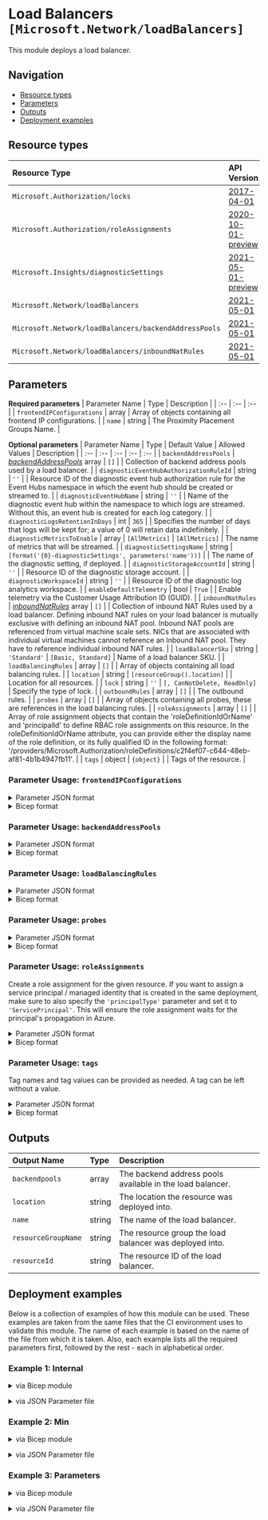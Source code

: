 # Load Balancers `[Microsoft.Network/loadBalancers]`

This module deploys a load balancer.

## Navigation

- [Resource types](#Resource-types)
- [Parameters](#Parameters)
- [Outputs](#Outputs)
- [Deployment examples](#Deployment-examples)

## Resource types

| Resource Type | API Version |
| :-- | :-- |
| `Microsoft.Authorization/locks` | [2017-04-01](https://docs.microsoft.com/en-us/azure/templates/Microsoft.Authorization/2017-04-01/locks) |
| `Microsoft.Authorization/roleAssignments` | [2020-10-01-preview](https://docs.microsoft.com/en-us/azure/templates/Microsoft.Authorization/2020-10-01-preview/roleAssignments) |
| `Microsoft.Insights/diagnosticSettings` | [2021-05-01-preview](https://docs.microsoft.com/en-us/azure/templates/Microsoft.Insights/2021-05-01-preview/diagnosticSettings) |
| `Microsoft.Network/loadBalancers` | [2021-05-01](https://docs.microsoft.com/en-us/azure/templates/Microsoft.Network/2021-05-01/loadBalancers) |
| `Microsoft.Network/loadBalancers/backendAddressPools` | [2021-05-01](https://docs.microsoft.com/en-us/azure/templates/Microsoft.Network/2021-05-01/loadBalancers/backendAddressPools) |
| `Microsoft.Network/loadBalancers/inboundNatRules` | [2021-05-01](https://docs.microsoft.com/en-us/azure/templates/Microsoft.Network/2021-05-01/loadBalancers/inboundNatRules) |

## Parameters

**Required parameters**
| Parameter Name | Type | Description |
| :-- | :-- | :-- |
| `frontendIPConfigurations` | array | Array of objects containing all frontend IP configurations. |
| `name` | string | The Proximity Placement Groups Name. |

**Optional parameters**
| Parameter Name | Type | Default Value | Allowed Values | Description |
| :-- | :-- | :-- | :-- | :-- |
| `backendAddressPools` | _[backendAddressPools](backendAddressPools/readme.md)_ array | `[]` |  | Collection of backend address pools used by a load balancer. |
| `diagnosticEventHubAuthorizationRuleId` | string | `''` |  | Resource ID of the diagnostic event hub authorization rule for the Event Hubs namespace in which the event hub should be created or streamed to. |
| `diagnosticEventHubName` | string | `''` |  | Name of the diagnostic event hub within the namespace to which logs are streamed. Without this, an event hub is created for each log category. |
| `diagnosticLogsRetentionInDays` | int | `365` |  | Specifies the number of days that logs will be kept for; a value of 0 will retain data indefinitely. |
| `diagnosticMetricsToEnable` | array | `[AllMetrics]` | `[AllMetrics]` | The name of metrics that will be streamed. |
| `diagnosticSettingsName` | string | `[format('{0}-diagnosticSettings', parameters('name'))]` |  | The name of the diagnostic setting, if deployed. |
| `diagnosticStorageAccountId` | string | `''` |  | Resource ID of the diagnostic storage account. |
| `diagnosticWorkspaceId` | string | `''` |  | Resource ID of the diagnostic log analytics workspace. |
| `enableDefaultTelemetry` | bool | `True` |  | Enable telemetry via the Customer Usage Attribution ID (GUID). |
| `inboundNatRules` | _[inboundNatRules](inboundNatRules/readme.md)_ array | `[]` |  | Collection of inbound NAT Rules used by a load balancer. Defining inbound NAT rules on your load balancer is mutually exclusive with defining an inbound NAT pool. Inbound NAT pools are referenced from virtual machine scale sets. NICs that are associated with individual virtual machines cannot reference an Inbound NAT pool. They have to reference individual inbound NAT rules. |
| `loadBalancerSku` | string | `'Standard'` | `[Basic, Standard]` | Name of a load balancer SKU. |
| `loadBalancingRules` | array | `[]` |  | Array of objects containing all load balancing rules. |
| `location` | string | `[resourceGroup().location]` |  | Location for all resources. |
| `lock` | string | `''` | `[, CanNotDelete, ReadOnly]` | Specify the type of lock. |
| `outboundRules` | array | `[]` |  | The outbound rules. |
| `probes` | array | `[]` |  | Array of objects containing all probes, these are references in the load balancing rules. |
| `roleAssignments` | array | `[]` |  | Array of role assignment objects that contain the 'roleDefinitionIdOrName' and 'principalId' to define RBAC role assignments on this resource. In the roleDefinitionIdOrName attribute, you can provide either the display name of the role definition, or its fully qualified ID in the following format: '/providers/Microsoft.Authorization/roleDefinitions/c2f4ef07-c644-48eb-af81-4b1b4947fb11'. |
| `tags` | object | `{object}` |  | Tags of the resource. |


### Parameter Usage: `frontendIPConfigurations`

<details>

<summary>Parameter JSON format</summary>

```json
"frontendIPConfigurations": {
    "value": [
        {
            "name": "p_hub-bfw-server-feip",
            "properties": {
                "publicIPAddressId": "[reference(variables('deploymentPIP-VPN')).outputs.publicIPAddressResourceId.value]",
                "subnetId": "",
                "privateIPAddress": ""
            }
        }
    ]
}
```

</details>

<details>

<summary>Bicep format</summary>

```bicep
frontendIPConfigurations: [
    {
        name: 'p_hub-bfw-server-feip'
        properties: {
            publicIPAddressId: '[reference(variables('deploymentPIP-VPN')).outputs.publicIPAddressResourceId.value]'
            subnetId: ''
            privateIPAddress: ''
        }
    }
]
```

</details>
<p>

### Parameter Usage: `backendAddressPools`

<details>

<summary>Parameter JSON format</summary>

```json
"backendAddressPools": {
    "value": [
        {
            "name": "p_hub-bfw-server-bepool",
            "properties": {
                "loadBalancerBackendAddresses": [
                    {
                        "name": "iacs-sh-main-pd-01-euw-rg-network_awefwa01p-nic-int-01ipconfig-internal",
                        "properties": {
                            "virtualNetwork": {
                                "id": "[reference(variables('deploymentVNET')).outputs.vNetResourceId.value]"
                            },
                            "ipAddress": "172.22.232.5"
                        }
                    },
                    {
                        "name": "iacs-sh-main-pd-01-euw-rg-network_awefwa01p-ha-nic-int-01ipconfig-internal",
                        "properties": {
                            "virtualNetwork": {
                                "id": "[reference(variables('deploymentVNET')).outputs.vNetResourceId.value]"
                            },
                            "ipAddress": "172.22.232.6"
                        }
                    }
                ]
            }
        }
    ]
}
```

</details>

<details>

<summary>Bicep format</summary>

```bicep
backendAddressPools: [
    {
        name: 'p_hub-bfw-server-bepool'
        properties: {
            loadBalancerBackendAddresses: [
                {
                    name: 'iacs-sh-main-pd-01-euw-rg-network_awefwa01p-nic-int-01ipconfig-internal'
                    properties: {
                        virtualNetwork: {
                            id: '[reference(variables('deploymentVNET')).outputs.vNetResourceId.value]'
                        }
                        ipAddress: '172.22.232.5'
                    }
                }
                {
                    name: 'iacs-sh-main-pd-01-euw-rg-network_awefwa01p-ha-nic-int-01ipconfig-internal'
                    properties: {
                        virtualNetwork: {
                            id: '[reference(variables('deploymentVNET')).outputs.vNetResourceId.value]'
                        }
                        ipAddress: '172.22.232.6'
                    }
                }
            ]
        }
    }
]
```

</details>
<p>

### Parameter Usage: `loadBalancingRules`

<details>

<summary>Parameter JSON format</summary>

```json
"loadBalancingRules": {
    "value": [
        {
            "name": "p_hub-bfw-server-IPSEC-IKE-lbrule",
            "properties": {
                "frontendIPConfigurationName": "p_hub-bfw-server-feip",
                "backendAddressPoolName": "p_hub-bfw-server-bepool",
                "protocol": "Udp",
                "frontendPort": 500,
                "backendPort": 500,
                "enableFloatingIP": false,
                "idleTimeoutInMinutes": 5,
                "probeName": "p_hub-bfw-server-tcp-65001-probe"
            }
        },
        {
            "name": "p_hub-bfw-server-IPSEC-NATT-lbrule",
            "properties": {
                "frontendIPConfigurationName": "p_hub-bfw-server-feip",
                "backendAddressPoolName": "p_hub-bfw-server-bepool",
                "protocol": "Udp",
                "frontendPort": 4500,
                "backendPort": 4500,
                "enableFloatingIP": false,
                "idleTimeoutInMinutes": 5,
                "probeName": "p_hub-bfw-server-tcp-65001-probe"
            }
        },
        {
            "name": "p_hub-bfw-server-TINA-UDP-lbrule",
            "properties": {
                "frontendIPConfigurationName": "p_hub-bfw-server-feip",
                "backendAddressPoolName": "p_hub-bfw-server-bepool",
                "protocol": "Udp",
                "frontendPort": 691,
                "backendPort": 691,
                "enableFloatingIP": false,
                "idleTimeoutInMinutes": 5,
                "probeName": "p_hub-bfw-server-tcp-65001-probe"
            }
        },
        {
            "name": "p_hub-bfw-server-TINA-TCP-lbrule",
            "properties": {
                "frontendIPConfigurationName": "p_hub-bfw-server-feip",
                "backendAddressPoolName": "p_hub-bfw-server-bepool",
                "protocol": "Tcp",
                "frontendPort": 691,
                "backendPort": 691,
                "enableFloatingIP": false,
                "idleTimeoutInMinutes": 5,
                "probeName": "p_hub-bfw-server-tcp-65001-probe"
            }
        }
    ]
}
```

</details>

<details>

<summary>Bicep format</summary>

```bicep
loadBalancingRules: [
    {
        name: 'p_hub-bfw-server-IPSEC-IKE-lbrule'
        properties: {
            frontendIPConfigurationName: 'p_hub-bfw-server-feip'
            backendAddressPoolName: 'p_hub-bfw-server-bepool'
            protocol: 'Udp'
            frontendPort: 500
            backendPort: 500
            enableFloatingIP: false
            idleTimeoutInMinutes: 5
            probeName: 'p_hub-bfw-server-tcp-65001-probe'
        }
    }
    {
        name: 'p_hub-bfw-server-IPSEC-NATT-lbrule'
        properties: {
            frontendIPConfigurationName: 'p_hub-bfw-server-feip'
            backendAddressPoolName: 'p_hub-bfw-server-bepool'
            protocol: 'Udp'
            frontendPort: 4500
            backendPort: 4500
            enableFloatingIP: false
            idleTimeoutInMinutes: 5
            probeName: 'p_hub-bfw-server-tcp-65001-probe'
        }
    }
    {
        name: 'p_hub-bfw-server-TINA-UDP-lbrule'
        properties: {
            frontendIPConfigurationName: 'p_hub-bfw-server-feip'
            backendAddressPoolName: 'p_hub-bfw-server-bepool'
            protocol: 'Udp'
            frontendPort: 691
            backendPort: 691
            enableFloatingIP: false
            idleTimeoutInMinutes: 5
            probeName: 'p_hub-bfw-server-tcp-65001-probe'
        }
    }
    {
        name: 'p_hub-bfw-server-TINA-TCP-lbrule'
        properties: {
            frontendIPConfigurationName: 'p_hub-bfw-server-feip'
            backendAddressPoolName: 'p_hub-bfw-server-bepool'
            protocol: 'Tcp'
            frontendPort: 691
            backendPort: 691
            enableFloatingIP: false
            idleTimeoutInMinutes: 5
            probeName: 'p_hub-bfw-server-tcp-65001-probe'
        }
    }
]
```

</details>
<p>

### Parameter Usage: `probes`

<details>

<summary>Parameter JSON format</summary>

```json
"probes": {
    "value": [
        {
            "name": "p_hub-bfw-server-tcp-65001-probe",
            "properties": {
                "protocol": "Tcp",
                "port": 65001,
                "intervalInSeconds": 5,
                "numberOfProbes": 2
            }
        }
    ]
}
```

</details>

<details>

<summary>Bicep format</summary>

```bicep
probes: [
    {
        name: 'p_hub-bfw-server-tcp-65001-probe'
        properties: {
            protocol: 'Tcp'
            port: 65001
            intervalInSeconds: 5
            numberOfProbes: 2
        }
    }
]
```

</details>
<p>

### Parameter Usage: `roleAssignments`

Create a role assignment for the given resource. If you want to assign a service principal / managed identity that is created in the same deployment, make sure to also specify the `'principalType'` parameter and set it to `'ServicePrincipal'`. This will ensure the role assignment waits for the principal's propagation in Azure.

<details>

<summary>Parameter JSON format</summary>

```json
"roleAssignments": {
    "value": [
        {
            "roleDefinitionIdOrName": "Reader",
            "description": "Reader Role Assignment",
            "principalIds": [
                "12345678-1234-1234-1234-123456789012", // object 1
                "78945612-1234-1234-1234-123456789012" // object 2
            ]
        },
        {
            "roleDefinitionIdOrName": "/providers/Microsoft.Authorization/roleDefinitions/c2f4ef07-c644-48eb-af81-4b1b4947fb11",
            "principalIds": [
                "12345678-1234-1234-1234-123456789012" // object 1
            ],
            "principalType": "ServicePrincipal"
        }
    ]
}
```

</details>

<details>

<summary>Bicep format</summary>

```bicep
roleAssignments: [
    {
        roleDefinitionIdOrName: 'Reader'
        description: 'Reader Role Assignment'
        principalIds: [
            '12345678-1234-1234-1234-123456789012' // object 1
            '78945612-1234-1234-1234-123456789012' // object 2
        ]
    }
    {
        roleDefinitionIdOrName: '/providers/Microsoft.Authorization/roleDefinitions/c2f4ef07-c644-48eb-af81-4b1b4947fb11'
        principalIds: [
            '12345678-1234-1234-1234-123456789012' // object 1
        ]
        principalType: 'ServicePrincipal'
    }
]
```

</details>
<p>

### Parameter Usage: `tags`

Tag names and tag values can be provided as needed. A tag can be left without a value.

<details>

<summary>Parameter JSON format</summary>

```json
"tags": {
    "value": {
        "Environment": "Non-Prod",
        "Contact": "test.user@testcompany.com",
        "PurchaseOrder": "1234",
        "CostCenter": "7890",
        "ServiceName": "DeploymentValidation",
        "Role": "DeploymentValidation"
    }
}
```

</details>

<details>

<summary>Bicep format</summary>

```bicep
tags: {
    Environment: 'Non-Prod'
    Contact: 'test.user@testcompany.com'
    PurchaseOrder: '1234'
    CostCenter: '7890'
    ServiceName: 'DeploymentValidation'
    Role: 'DeploymentValidation'
}
```

</details>
<p>

## Outputs

| Output Name | Type | Description |
| :-- | :-- | :-- |
| `backendpools` | array | The backend address pools available in the load balancer. |
| `location` | string | The location the resource was deployed into. |
| `name` | string | The name of the load balancer. |
| `resourceGroupName` | string | The resource group the load balancer was deployed into. |
| `resourceId` | string | The resource ID of the load balancer. |

## Deployment examples

Below is a collection of examples of how this module can be used. These examples are taken from the same files that the CI environment uses to validate this module. The name of each example is based on the name of the file from which it is taken. Also, each example lists all the required parameters first, followed by the rest - each in alphabetical order.

<h3>Example 1: Internal</h3>

<details>

<summary>via Bicep module</summary>

```bicep
module loadBalancers './Microsoft.Network/loadBalancers/deploy.bicep' = {
  name: '${uniqueString(deployment().name)}-loadBalancers'
  params: {
    // Required parameters
    frontendIPConfigurations: [
      {
        name: 'privateIPConfig1'
        subnetId: '/subscriptions/<<subscriptionId>>/resourceGroups/validation-rg/providers/Microsoft.Network/virtualNetworks/adp-<<namePrefix>>-az-vnet-x-001/subnets/<<namePrefix>>-az-subnet-x-001'
      }
    ]
    name: '<<namePrefix>>-az-lb-internal-001'
    // Non-required parameters
    backendAddressPools: [
      {
        name: 'servers'
      }
    ]
    diagnosticEventHubAuthorizationRuleId: '/subscriptions/<<subscriptionId>>/resourceGroups/validation-rg/providers/Microsoft.EventHub/namespaces/adp-<<namePrefix>>-az-evhns-x-001/AuthorizationRules/RootManageSharedAccessKey'
    diagnosticEventHubName: 'adp-<<namePrefix>>-az-evh-x-001'
    diagnosticLogsRetentionInDays: 7
    diagnosticStorageAccountId: '/subscriptions/<<subscriptionId>>/resourceGroups/validation-rg/providers/Microsoft.Storage/storageAccounts/adp<<namePrefix>>azsax001'
    diagnosticWorkspaceId: '/subscriptions/<<subscriptionId>>/resourcegroups/validation-rg/providers/microsoft.operationalinsights/workspaces/adp-<<namePrefix>>-az-law-x-001'
    inboundNatRules: [
      {
        backendPort: 443
        enableFloatingIP: false
        enableTcpReset: false
        frontendIPConfigurationName: 'privateIPConfig1'
        frontendPort: 443
        idleTimeoutInMinutes: 4
        name: 'inboundNatRule1'
        protocol: 'Tcp'
      }
      {
        backendPort: 3389
        frontendIPConfigurationName: 'privateIPConfig1'
        frontendPort: 3389
        name: 'inboundNatRule2'
      }
    ]
    loadBalancerSku: 'Standard'
    loadBalancingRules: [
      {
        backendAddressPoolName: 'servers'
        backendPort: 0
        disableOutboundSnat: true
        enableFloatingIP: true
        enableTcpReset: false
        frontendIPConfigurationName: 'privateIPConfig1'
        frontendPort: 0
        idleTimeoutInMinutes: 4
        loadDistribution: 'Default'
        name: 'privateIPLBRule1'
        probeName: 'probe1'
        protocol: 'All'
      }
    ]
    probes: [
      {
        intervalInSeconds: 5
        name: 'probe1'
        numberOfProbes: 2
        port: '62000'
        protocol: 'Tcp'
      }
    ]
    roleAssignments: [
      {
        principalIds: [
          '<<deploymentSpId>>'
        ]
        roleDefinitionIdOrName: 'Reader'
      }
    ]
  }
}
```

</details>
<p>

<details>

<summary>via JSON Parameter file</summary>

```json
{
  "$schema": "https://schema.management.azure.com/schemas/2019-04-01/deploymentParameters.json#",
  "contentVersion": "1.0.0.0",
  "parameters": {
    // Required parameters
    "frontendIPConfigurations": {
      "value": [
        {
          "name": "privateIPConfig1",
          "subnetId": "/subscriptions/<<subscriptionId>>/resourceGroups/validation-rg/providers/Microsoft.Network/virtualNetworks/adp-<<namePrefix>>-az-vnet-x-001/subnets/<<namePrefix>>-az-subnet-x-001"
        }
      ]
    },
    "name": {
      "value": "<<namePrefix>>-az-lb-internal-001"
    },
    // Non-required parameters
    "backendAddressPools": {
      "value": [
        {
          "name": "servers"
        }
      ]
    },
    "diagnosticEventHubAuthorizationRuleId": {
      "value": "/subscriptions/<<subscriptionId>>/resourceGroups/validation-rg/providers/Microsoft.EventHub/namespaces/adp-<<namePrefix>>-az-evhns-x-001/AuthorizationRules/RootManageSharedAccessKey"
    },
    "diagnosticEventHubName": {
      "value": "adp-<<namePrefix>>-az-evh-x-001"
    },
    "diagnosticLogsRetentionInDays": {
      "value": 7
    },
    "diagnosticStorageAccountId": {
      "value": "/subscriptions/<<subscriptionId>>/resourceGroups/validation-rg/providers/Microsoft.Storage/storageAccounts/adp<<namePrefix>>azsax001"
    },
    "diagnosticWorkspaceId": {
      "value": "/subscriptions/<<subscriptionId>>/resourcegroups/validation-rg/providers/microsoft.operationalinsights/workspaces/adp-<<namePrefix>>-az-law-x-001"
    },
    "inboundNatRules": {
      "value": [
        {
          "backendPort": 443,
          "enableFloatingIP": false,
          "enableTcpReset": false,
          "frontendIPConfigurationName": "privateIPConfig1",
          "frontendPort": 443,
          "idleTimeoutInMinutes": 4,
          "name": "inboundNatRule1",
          "protocol": "Tcp"
        },
        {
          "backendPort": 3389,
          "frontendIPConfigurationName": "privateIPConfig1",
          "frontendPort": 3389,
          "name": "inboundNatRule2"
        }
      ]
    },
    "loadBalancerSku": {
      "value": "Standard"
    },
    "loadBalancingRules": {
      "value": [
        {
          "backendAddressPoolName": "servers",
          "backendPort": 0,
          "disableOutboundSnat": true,
          "enableFloatingIP": true,
          "enableTcpReset": false,
          "frontendIPConfigurationName": "privateIPConfig1",
          "frontendPort": 0,
          "idleTimeoutInMinutes": 4,
          "loadDistribution": "Default",
          "name": "privateIPLBRule1",
          "probeName": "probe1",
          "protocol": "All"
        }
      ]
    },
    "probes": {
      "value": [
        {
          "intervalInSeconds": 5,
          "name": "probe1",
          "numberOfProbes": 2,
          "port": "62000",
          "protocol": "Tcp"
        }
      ]
    },
    "roleAssignments": {
      "value": [
        {
          "principalIds": [
            "<<deploymentSpId>>"
          ],
          "roleDefinitionIdOrName": "Reader"
        }
      ]
    }
  }
}
```

</details>
<p>

<h3>Example 2: Min</h3>

<details>

<summary>via Bicep module</summary>

```bicep
module loadBalancers './Microsoft.Network/loadBalancers/deploy.bicep' = {
  name: '${uniqueString(deployment().name)}-loadBalancers'
  params: {
    // Required parameters
    frontendIPConfigurations: [
      {
        name: 'publicIPConfig1'
        publicIPAddressId: '/subscriptions/<<subscriptionId>>/resourceGroups/validation-rg/providers/Microsoft.Network/publicIPAddresses/adp-<<namePrefix>>-az-pip-min-lb'
      }
    ]
    name: '<<namePrefix>>-az-lb-min-001'
  }
}
```

</details>
<p>

<details>

<summary>via JSON Parameter file</summary>

```json
{
  "$schema": "https://schema.management.azure.com/schemas/2019-04-01/deploymentParameters.json#",
  "contentVersion": "1.0.0.0",
  "parameters": {
    // Required parameters
    "frontendIPConfigurations": {
      "value": [
        {
          "name": "publicIPConfig1",
          "publicIPAddressId": "/subscriptions/<<subscriptionId>>/resourceGroups/validation-rg/providers/Microsoft.Network/publicIPAddresses/adp-<<namePrefix>>-az-pip-min-lb"
        }
      ]
    },
    "name": {
      "value": "<<namePrefix>>-az-lb-min-001"
    }
  }
}
```

</details>
<p>

<h3>Example 3: Parameters</h3>

<details>

<summary>via Bicep module</summary>

```bicep
module loadBalancers './Microsoft.Network/loadBalancers/deploy.bicep' = {
  name: '${uniqueString(deployment().name)}-loadBalancers'
  params: {
    // Required parameters
    frontendIPConfigurations: [
      {
        name: 'publicIPConfig1'
        publicIPAddressId: '/subscriptions/<<subscriptionId>>/resourceGroups/validation-rg/providers/Microsoft.Network/publicIPAddresses/adp-<<namePrefix>>-az-pip-x-lb'
      }
    ]
    name: '<<namePrefix>>-az-lb-x-001'
    // Non-required parameters
    backendAddressPools: [
      {
        name: 'backendAddressPool1'
      }
      {
        name: 'backendAddressPool2'
      }
    ]
    diagnosticEventHubAuthorizationRuleId: '/subscriptions/<<subscriptionId>>/resourceGroups/validation-rg/providers/Microsoft.EventHub/namespaces/adp-<<namePrefix>>-az-evhns-x-001/AuthorizationRules/RootManageSharedAccessKey'
    diagnosticEventHubName: 'adp-<<namePrefix>>-az-evh-x-001'
    diagnosticLogsRetentionInDays: 7
    diagnosticStorageAccountId: '/subscriptions/<<subscriptionId>>/resourceGroups/validation-rg/providers/Microsoft.Storage/storageAccounts/adp<<namePrefix>>azsax001'
    diagnosticWorkspaceId: '/subscriptions/<<subscriptionId>>/resourcegroups/validation-rg/providers/microsoft.operationalinsights/workspaces/adp-<<namePrefix>>-az-law-x-001'
    inboundNatRules: [
      {
        backendPort: 443
        enableFloatingIP: false
        enableTcpReset: false
        frontendIPConfigurationName: 'publicIPConfig1'
        frontendPort: 443
        idleTimeoutInMinutes: 4
        name: 'inboundNatRule1'
        protocol: 'Tcp'
      }
      {
        backendPort: 3389
        frontendIPConfigurationName: 'publicIPConfig1'
        frontendPort: 3389
        name: 'inboundNatRule2'
      }
    ]
    loadBalancingRules: [
      {
        backendAddressPoolName: 'backendAddressPool1'
        backendPort: 80
        disableOutboundSnat: true
        enableFloatingIP: false
        enableTcpReset: false
        frontendIPConfigurationName: 'publicIPConfig1'
        frontendPort: 80
        idleTimeoutInMinutes: 5
        loadDistribution: 'Default'
        name: 'publicIPLBRule1'
        probeName: 'probe1'
        protocol: 'Tcp'
      }
      {
        backendAddressPoolName: 'backendAddressPool2'
        backendPort: 8080
        frontendIPConfigurationName: 'publicIPConfig1'
        frontendPort: 8080
        loadDistribution: 'Default'
        name: 'publicIPLBRule2'
        probeName: 'probe2'
      }
    ]
    lock: 'CanNotDelete'
    outboundRules: [
      {
        allocatedOutboundPorts: 63984
        backendAddressPoolName: 'backendAddressPool1'
        frontendIPConfigurationName: 'publicIPConfig1'
        name: 'outboundRule1'
      }
    ]
    probes: [
      {
        intervalInSeconds: 10
        name: 'probe1'
        numberOfProbes: 5
        port: 80
        protocol: 'Tcp'
      }
      {
        name: 'probe2'
        port: 443
        protocol: 'Https'
        requestPath: '/'
      }
    ]
    roleAssignments: [
      {
        principalIds: [
          '<<deploymentSpId>>'
        ]
        roleDefinitionIdOrName: 'Reader'
      }
    ]
  }
}
```

</details>
<p>

<details>

<summary>via JSON Parameter file</summary>

```json
{
  "$schema": "https://schema.management.azure.com/schemas/2019-04-01/deploymentParameters.json#",
  "contentVersion": "1.0.0.0",
  "parameters": {
    // Required parameters
    "frontendIPConfigurations": {
      "value": [
        {
          "name": "publicIPConfig1",
          "publicIPAddressId": "/subscriptions/<<subscriptionId>>/resourceGroups/validation-rg/providers/Microsoft.Network/publicIPAddresses/adp-<<namePrefix>>-az-pip-x-lb"
        }
      ]
    },
    "name": {
      "value": "<<namePrefix>>-az-lb-x-001"
    },
    // Non-required parameters
    "backendAddressPools": {
      "value": [
        {
          "name": "backendAddressPool1"
        },
        {
          "name": "backendAddressPool2"
        }
      ]
    },
    "diagnosticEventHubAuthorizationRuleId": {
      "value": "/subscriptions/<<subscriptionId>>/resourceGroups/validation-rg/providers/Microsoft.EventHub/namespaces/adp-<<namePrefix>>-az-evhns-x-001/AuthorizationRules/RootManageSharedAccessKey"
    },
    "diagnosticEventHubName": {
      "value": "adp-<<namePrefix>>-az-evh-x-001"
    },
    "diagnosticLogsRetentionInDays": {
      "value": 7
    },
    "diagnosticStorageAccountId": {
      "value": "/subscriptions/<<subscriptionId>>/resourceGroups/validation-rg/providers/Microsoft.Storage/storageAccounts/adp<<namePrefix>>azsax001"
    },
    "diagnosticWorkspaceId": {
      "value": "/subscriptions/<<subscriptionId>>/resourcegroups/validation-rg/providers/microsoft.operationalinsights/workspaces/adp-<<namePrefix>>-az-law-x-001"
    },
    "inboundNatRules": {
      "value": [
        {
          "backendPort": 443,
          "enableFloatingIP": false,
          "enableTcpReset": false,
          "frontendIPConfigurationName": "publicIPConfig1",
          "frontendPort": 443,
          "idleTimeoutInMinutes": 4,
          "name": "inboundNatRule1",
          "protocol": "Tcp"
        },
        {
          "backendPort": 3389,
          "frontendIPConfigurationName": "publicIPConfig1",
          "frontendPort": 3389,
          "name": "inboundNatRule2"
        }
      ]
    },
    "loadBalancingRules": {
      "value": [
        {
          "backendAddressPoolName": "backendAddressPool1",
          "backendPort": 80,
          "disableOutboundSnat": true,
          "enableFloatingIP": false,
          "enableTcpReset": false,
          "frontendIPConfigurationName": "publicIPConfig1",
          "frontendPort": 80,
          "idleTimeoutInMinutes": 5,
          "loadDistribution": "Default",
          "name": "publicIPLBRule1",
          "probeName": "probe1",
          "protocol": "Tcp"
        },
        {
          "backendAddressPoolName": "backendAddressPool2",
          "backendPort": 8080,
          "frontendIPConfigurationName": "publicIPConfig1",
          "frontendPort": 8080,
          "loadDistribution": "Default",
          "name": "publicIPLBRule2",
          "probeName": "probe2"
        }
      ]
    },
    "lock": {
      "value": "CanNotDelete"
    },
    "outboundRules": {
      "value": [
        {
          "allocatedOutboundPorts": 63984,
          "backendAddressPoolName": "backendAddressPool1",
          "frontendIPConfigurationName": "publicIPConfig1",
          "name": "outboundRule1"
        }
      ]
    },
    "probes": {
      "value": [
        {
          "intervalInSeconds": 10,
          "name": "probe1",
          "numberOfProbes": 5,
          "port": 80,
          "protocol": "Tcp"
        },
        {
          "name": "probe2",
          "port": 443,
          "protocol": "Https",
          "requestPath": "/"
        }
      ]
    },
    "roleAssignments": {
      "value": [
        {
          "principalIds": [
            "<<deploymentSpId>>"
          ],
          "roleDefinitionIdOrName": "Reader"
        }
      ]
    }
  }
}
```

</details>
<p>
